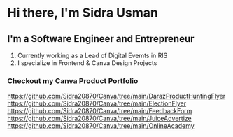 # Hi there, I'm Sidra Usman

## I'm a Software Engineer and Entrepreneur
1. Currently working as a Lead of Digital Evemts in RIS
2. I specialize in Frontend & Canva Design Projects

### Checkout my Canva Product Portfolio
https://github.com/Sidra20870/Canva/tree/main/DarazProductHuntingFlyer
https://github.com/Sidra20870/Canva/tree/main/ElectionFlyer
https://github.com/Sidra20870/Canva/tree/main/FeedbackForm
https://github.com/Sidra20870/Canva/tree/main/JuiceAdvertize
https://github.com/Sidra20870/Canva/tree/main/OnlineAcademy
